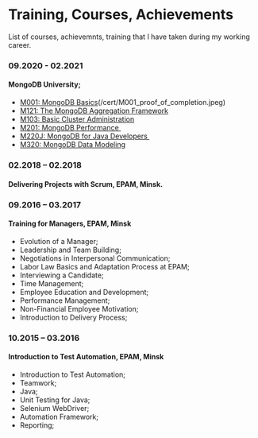 # Training, Courses, Achievements
List of courses, achievemnts, training that I have taken during my working career.

### 09.2020 - 02.2021
#### MongoDB University;
* [M001: MongoDB Basics](https://university.mongodb.com/courses/M001/about)(/cert/M001_proof_of_completion.jpeg)
* [M121: The MongoDB Aggregation Framework](https://university.mongodb.com/courses/M121/about)
* [M103: Basic Cluster Administration](https://university.mongodb.com/courses/M103/about)
* [M201: MongoDB Performance ](https://university.mongodb.com/courses/M201/about)
* [M220J: MongoDB for Java Developers ](https://university.mongodb.com/courses/M220J/about)
* [M320: MongoDB Data Modeling](https://university.mongodb.com/courses/M320/about)

### 02.2018 – 02.2018	
#### Delivering Projects with Scrum, EPAM, Minsk.

### 09.2016 – 03.2017
#### Training for Managers, EPAM, Minsk
* Evolution of a Manager;
* Leadership and Team Building;
* Negotiations in Interpersonal Communication; 
* Labor Law Basics and Adaptation Process at EPAM;
* Interviewing a Candidate;
* Time Management;
* Employee Education and Development;
* Performance Management;
* Non-Financial Employee Motivation;
* Introduction to Delivery Process;

### 10.2015 – 03.2016
#### Introduction to Test Automation, EPAM, Minsk
* Introduction to Test Automation;
* Teamwork;  
* Java;
* Unit Testing for Java; 
* Selenium WebDriver;
* Automation Framework;
* Reporting;
